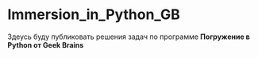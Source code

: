 # Immersion_in_Python_GB
Здеусь буду публиковать решения задач по программе **Погружение в Python от Geek Brains** 
